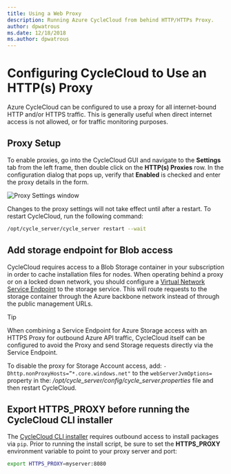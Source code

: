 ```yaml
---
title: Using a Web Proxy
description: Running Azure CycleCloud from behind HTTP/HTTPs Proxy.
author: dpwatrous
ms.date: 12/18/2018
ms.author: dpwatrous
---
```


# Configuring CycleCloud to Use an HTTP(s) Proxy

Azure CycleCloud can be configured to use a proxy for all internet-bound HTTP and/or HTTPS traffic. This is generally useful when direct internet access is not allowed, or for traffic monitoring purposes.

## Proxy Setup

To enable proxies, go into the CycleCloud GUI and navigate to the **Settings** tab from the left frame, then double click on the **HTTP(s) Proxies** row. In the configuration dialog that pops up, verify that **Enabled** is checked and enter the proxy details in the form.

![Proxy Settings window](~/images/proxy_settings.png)

Changes to the proxy settings will not take effect until after a restart. To restart CycleCloud, run the following command:

```bash
/opt/cycle_server/cycle_server restart --wait
```

## Add storage endpoint for Blob access

CycleCloud requires access to a Blob Storage container in your subscription in order to cache installation files for nodes. When operating behind a proxy or on a locked down network, you should configure a [Virtual Network Service Endpoint](https://docs.microsoft.com/azure/virtual-network/virtual-network-service-endpoints-overview) to the storage service. This will route requests to the storage container through the Azure backbone network instead of through the public management URLs.

> [!TIP]
> When combining a Service Endpoint for Azure Storage access with an HTTPS Proxy for outbound Azure API traffic, CycleCloud itself can be configured to avoid the Proxy and send Storage requests directly via the Service Endpoint.
> 
> To disable the proxy for Storage Account access, add:
> `-Dhttp.nonProxyHosts=”*.core.windows.net"`
> to the `webServerJvmOptions=` property in the: */opt/cycle_server/config/cycle_server.properties*
> file and then restart CycleCloud.

## Export **HTTPS_PROXY** before running the CycleCloud CLI installer

The [CycleCloud CLI installer](../install-cyclecloud-cli.md) requires outbound access to install packages via `pip`. Prior to running the install script, be sure to set the **HTTPS_PROXY** environment variable to point to your
proxy server and port:

```bash
export HTTPS_PROXY=myserver:8080
```
